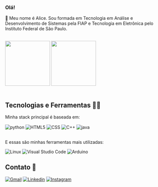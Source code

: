 ### Olá!

👋 Meu nome é Alice. Sou formada em Tecnologia em Análise e Desenvolvimento de Sistemas pela FIAP e Tecnologia em Eletrônica pelo Instituto Federal de São Paulo.

<div align=""><br/>
  <a href="https://github.com/Licealex"></a>
  <img height="145em" src="https://github-readme-stats-git-masterrstaa-rickstaa.vercel.app/api?username=Licealex&show_icons=true&theme=jolly&count_private=true" />
  <img height="145em" src="https://github-readme-stats-git-masterrstaa-rickstaa.vercel.app/api/top-langs/?username=Licealex&langs_count=10&layout=compact&theme=jolly" />
</div><br/>

## Tecnologias e Ferramentas 👩‍💻

Minha stack principal é baseada em:
<div style="display: inline_block">
    <img align="center" alt="python" src="https://img.shields.io/badge/Python-3776AB?style=for-the-badge&logo=python&logoColor=white"/>
    <img align="center" alt="HTML5" src="https://img.shields.io/badge/HTML5-E34F26?style=for-the-badge&logo=html5&logoColor=white"/>
    <img align="center" alt="CSS" src="https://img.shields.io/badge/CSS-239120?&style=for-the-badge&logo=css3&logoColor=white"/>
    <img align="center" alt="C++" src="https://img.shields.io/badge/C%2B%2B-00599C?style=for-the-badge&logo=c%2B%2B&logoColor=white"/>
    <img align="center" alt="java" src="https://img.shields.io/badge/Java-ED8B00?style=for-the-badge&logo=openjdk&logoColor=white"/>
</div><br/>

E essas são minhas ferramentas mais utilizadas:

![Linux](https://img.shields.io/badge/Linux-FCC624?style=for-the-badge&logo=linux&logoColor=black)
![Visual Studio Code](https://img.shields.io/badge/Visual%20Studio%20Code-0078d7.svg?style=for-the-badge&logo=visual-studio-code&logoColor=white)
![Arduino](https://img.shields.io/badge/Arduino-00979D?style=for-the-badge&logo=arduino&logoColor=white)
<br/>

## Contato 📱

[![Gmail](https://img.shields.io/badge/Gmail-D14836?style=for-the-badge&logo=gmail&logoColor=white)](mailto:alice.boarretto@gmail.com)
[![Linkedin](https://img.shields.io/badge/LinkedIn-0077B5?style=for-the-badge&logo=linkedin&logoColor=white)](https://www.linkedin.com/in/alice-alexandra/)
[![Instagram](https://img.shields.io/badge/Instagram-E4405F?style=for-the-badge&logo=instagram&logoColor=white)](https://www.instagram.com/licealex_/)

